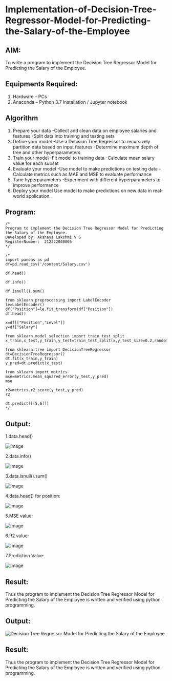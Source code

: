 # Implementation-of-Decision-Tree-Regressor-Model-for-Predicting-the-Salary-of-the-Employee

## AIM:
To write a program to implement the Decision Tree Regressor Model for Predicting the Salary of the Employee.

## Equipments Required:
1. Hardware – PCs
2. Anaconda – Python 3.7 Installation / Jupyter notebook

## Algorithm
1. Prepare your data -Collect and clean data on employee salaries and features -Split data into training and testing sets
2. Define your model -Use a Decision Tree Regressor to recursively partition data based on input features -Determine maximum depth of tree and other hyperparameters
3. Train your model -Fit model to training data -Calculate mean salary value for each subset
4. Evaluate your model -Use model to make predictions on testing data -Calculate metrics such as MAE and MSE to evaluate performance
5. Tune hyperparameters -Experiment with different hyperparameters to improve performance
6. Deploy your model Use model to make predictions on new data in real-world application.
## Program:
```
/*
Program to implement the Decision Tree Regressor Model for Predicting the Salary of the Employee.
Developed by: Akshaya Lakshmi V S
RegisterNumber:  212222040005
*/
```
```
/*
import pandas as pd
df=pd.read_csv('/content/Salary.csv')

df.head()

df.info()

df.isnull().sum()

from sklearn.preprocessing import LabelEncoder
le=LabelEncoder()
df["Position"]=le.fit_transform(df["Position"])
df.head()

x=df[["Position","Level"]]
y=df["Salary"]

from sklearn.model_selection import train_test_split
x_train,x_test,y_train,y_test=train_test_split(x,y,test_size=0.2,random_state=2)

from sklearn.tree import DecisionTreeRegressor
dt=DecisionTreeRegressor()
dt.fit(x_train,y_train)
y_pred=dt.predict(x_test)

from sklearn import metrics
mse=metrics.mean_squared_error(y_test,y_pred)
mse

r2=metrics.r2_score(y_test,y_pred)
r2

dt.predict([[5,6]])
*/
```

## Output:
1.data.head()

![image](https://github.com/Deeksha78/Implementation-of-Decision-Tree-Regressor-Model-for-Predicting-the-Salary-of-the-Employee/assets/128116204/aff20424-34ad-40b1-8485-a20130b067e0)

2.data.info()

![image](https://github.com/Deeksha78/Implementation-of-Decision-Tree-Regressor-Model-for-Predicting-the-Salary-of-the-Employee/assets/128116204/c22d86f9-3ae8-4826-963e-345a5ed2523c)

3.data.isnull().sum()

![image](https://github.com/Deeksha78/Implementation-of-Decision-Tree-Regressor-Model-for-Predicting-the-Salary-of-the-Employee/assets/128116204/42ad78e3-5e5b-4347-8f72-a2c6ad915926)

4.data.head() for position:

![image](https://github.com/Deeksha78/Implementation-of-Decision-Tree-Regressor-Model-for-Predicting-the-Salary-of-the-Employee/assets/128116204/1df1f4e0-5304-4dad-b2af-e2289142fe96)

5.MSE value:

![image](https://github.com/Deeksha78/Implementation-of-Decision-Tree-Regressor-Model-for-Predicting-the-Salary-of-the-Employee/assets/128116204/3e2bebea-7c04-4191-a2a6-4a1dbfc25738)

6.R2 value:

![image](https://github.com/Deeksha78/Implementation-of-Decision-Tree-Regressor-Model-for-Predicting-the-Salary-of-the-Employee/assets/128116204/5e284041-4628-49fc-9d5f-ca516b5339a8)

7.Prediction Value:

![image](https://github.com/Deeksha78/Implementation-of-Decision-Tree-Regressor-Model-for-Predicting-the-Salary-of-the-Employee/assets/128116204/3703e2c8-b70a-43ad-b84a-8c19146ab668)

## Result:
Thus the program to implement the Decision Tree Regressor Model for Predicting the Salary of the Employee is written and verified using python programming.
## Output:
![Decision Tree Regressor Model for Predicting the Salary of the Employee](sam.png)


## Result:
Thus the program to implement the Decision Tree Regressor Model for Predicting the Salary of the Employee is written and verified using python programming.

